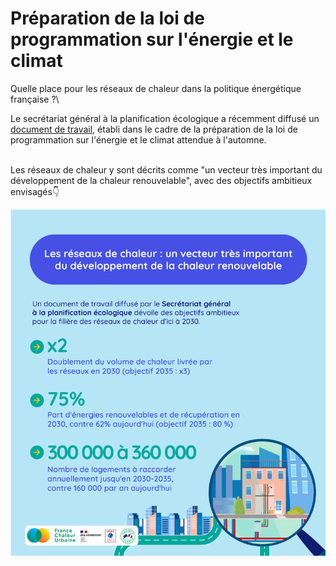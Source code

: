 # Préparation de la loi de programmation sur l'énergie et le climat

Quelle place pour les réseaux de chaleur dans la politique énergétique française ?\


Le secrétariat général à la planification écologique a récemment diffusé un [document de travail](https://www.gouvernement.fr/upload/media/content/0001/06/3a74943433702a0247ca9f7190177a37710a9678.pdf), établi dans le cadre de la préparation de la loi de programmation sur l'énergie et le climat attendue à l'automne.

\
Les réseaux de chaleur y sont décrits comme "un vecteur très important du développement de la chaleur renouvelable", avec des objectifs ambitieux envisagés👇

![](.gitbook/assets/objectifs2030.jpg)
